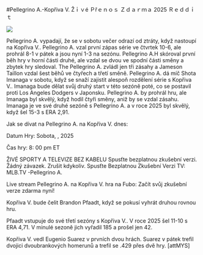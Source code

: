 #Pellegrino A.-Kopřiva V. Žｉｖé Ｐřｅｎｏｓ Ｚｄａｒｍａ 2025 Ｒｅｄｄｉｔ  
  
  
[![](https://i.imgur.com/qSNzIqt.png)](https://movie.rssnews.media/PuqteUz.php)  
  
Pellegrino A. vypadají, že se v sobotu večer odrazí od ztráty, když nastoupí na Kopřiva V.. Pellegrino A. vzal první zápas série ve čtvrtek 10-6, ale prohrál 8-1 v pátek a jsou nyní 1-3 na sezónu. Pellegrino A.H skóroval první běh hry v horní části druhé, ale vzdal se dvou ve spodní části směny a zbytek hry sledoval. The Pellegrino A. zvládl jen tři zásahy a Jameson Taillon vzdal šest běhů ve čtyřech a třetí směně. Pellegrino A. dá míč Shota Imanaga v sobotu, když se snaží zajistit alespoň rozdělení série s Kopřiva V.. Imanaga bude dělat svůj druhý start v této sezóně poté, co se postavil proti Los Angeles Dodgers v Japonsku. Pellegrino A. by prohrál hru, ale Imanaga byl skvělý, když hodil čtyři směny, aniž by se vzdal zásahu. Imanaga je ve své druhé sezóně s Pellegrino A. a v roce 2025 byl skvělý, když šel 15-3 s ERA 2,91.

Jak se dívat na Pellegrino A. na Kopřiva V. dnes:

Datum Hry: Sobota, , 2025

Čas hry: 8: 00 pm ET

ŽIVÉ SPORTY A TELEVIZE BEZ KABELU
Spusťte bezplatnou zkušební verzi. Žádný závazek. Zrušit kdykoliv.
Spusťte Bezplatnou Zkušební Verzi
TV: MLB.TV -Pellegrino A.

Live stream Pellegrino A. na Kopřiva V. hra na Fubo: Začít svůj zkušební verze zdarma nyní!

Kopřiva V. bude čelit Brandon Pfaadt, když se pokusí vyhrát druhou rovnou hru.

Pfaadt vstupuje do své třetí sezóny s Kopřiva V.. V roce 2025 šel 11-10 s ERA 4,71. V minulé sezoně jich vyřadil 185 a prošel jen 42.

Kopřiva V. vedl Eugenio Suarez v prvních dvou hrách. Suarez v pátek trefil dvojici dvoubrankových homerunů a trefil se .429 přes dvě hry. [attMYS]